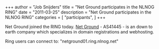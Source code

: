 +++
author = "Job Snijders"
title = "Net Ground participates in the NLNOG RING"
date = "2011-03-25"
description = "Net Ground participates in the NLNOG RING"
categories = [
    "participants",
]
+++

Net Ground joined the RING today. <a href="http://www.netground.nl/">Net Ground</a> - AS41445 - is an down to earth company which specializes in domain registrations and webhosting. 

Ring users can connect to: "netground01.ring.nlnog.net"

